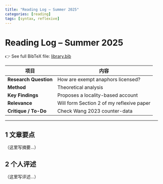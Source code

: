 ```yaml
---
title: "Reading Log – Summer 2025"
categories: [reading]
tags: [syntax, reflexive]
---
```


# Reading Log – Summer 2025

👉 See full BibTeX file: [library.bib](../library.bib)

| 项目 | 内容 |
|------|------|
| **Research Question** | How are exempt anaphors licensed? |
| **Method** | Theoretical analysis |
| **Key Findings** | Proposes a locality-based account |
| **Relevance** | Will form Section 2 of my reflexive paper |
| **Critique / To-Do** | Check Wang 2023 counter-data |

---

## 1 文章要点
（这里写摘要…）

## 2 个人评述
（这里写评述…）
